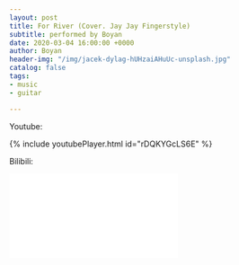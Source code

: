 ```yaml
---
layout: post
title: For River (Cover. Jay Jay Fingerstyle)
subtitle: performed by Boyan
date: 2020-03-04 16:00:00 +0000
author: Boyan
header-img: "/img/jacek-dylag-hUHzaiAHuUc-unsplash.jpg"
catalog: false
tags:
- music
- guitar

---
```

Youtube:

{% include youtubePlayer.html id="rDQKYGcLS6E" %}

Bilibili:

<iframe src="//player.bilibili.com/player.html?aid=88426802&cid=151057474&page=1" scrolling="no" border="0" frameborder="no" framespacing="0" allowfullscreen="true"> </iframe>